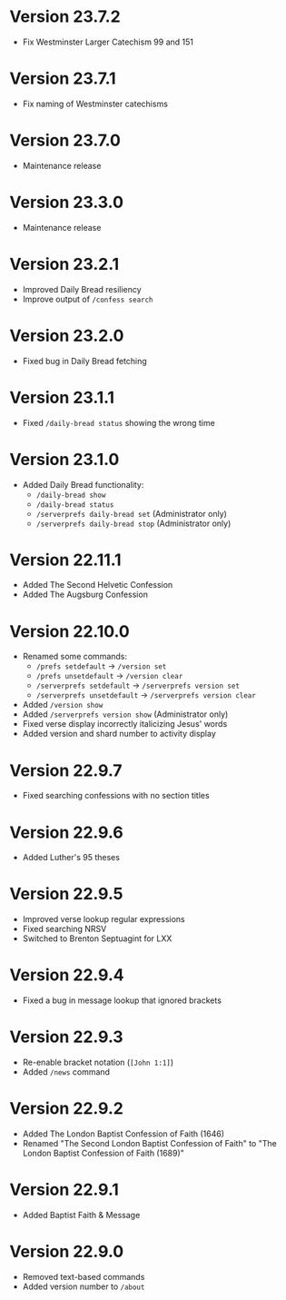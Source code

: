 # Version 23.7.2

* Fix Westminster Larger Catechism 99 and 151

# Version 23.7.1

* Fix naming of Westminster catechisms

# Version 23.7.0

* Maintenance release

# Version 23.3.0

* Maintenance release

# Version 23.2.1

* Improved Daily Bread resiliency
* Improve output of `/confess search`

# Version 23.2.0

* Fixed bug in Daily Bread fetching

# Version 23.1.1

* Fixed `/daily-bread status` showing the wrong time

# Version 23.1.0

* Added Daily Bread functionality:
  * `/daily-bread show`
  * `/daily-bread status`
  * `/serverprefs daily-bread set` (Administrator only)
  * `/serverprefs daily-bread stop` (Administrator only)

# Version 22.11.1

* Added The Second Helvetic Confession
* Added The Augsburg Confession

# Version 22.10.0

* Renamed some commands:
  * `/prefs setdefault` -> `/version set`
  * `/prefs unsetdefault` -> `/version clear`
  * `/serverprefs setdefault` -> `/serverprefs version set`
  * `/serverprefs unsetdefault` -> `/serverprefs version clear`
* Added `/version show`
* Added `/serverprefs version show` (Administrator only)
* Fixed verse display incorrectly italicizing Jesus' words
* Added version and shard number to activity display

# Version 22.9.7

* Fixed searching confessions with no section titles

# Version 22.9.6

* Added Luther's 95 theses

# Version 22.9.5

* Improved verse lookup regular expressions
* Fixed searching NRSV
* Switched to Brenton Septuagint for LXX

# Version 22.9.4

* Fixed a bug in message lookup that ignored brackets

# Version 22.9.3

* Re-enable bracket notation (`[John 1:1]`)
* Added `/news` command

# Version 22.9.2

* Added The London Baptist Confession of Faith (1646)
* Renamed "The Second London Baptist Confession of Faith" to "The London Baptist Confession of Faith (1689)"

# Version 22.9.1

* Added Baptist Faith & Message

# Version 22.9.0

* Removed text-based commands
* Added version number to `/about`

